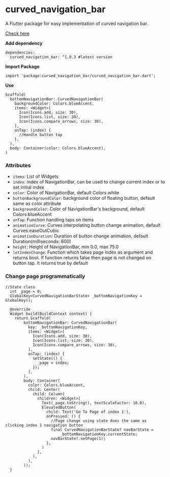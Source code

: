 # curved_navigation_bar 

A Flutter package for easy implementation of curved navigation bar.

[Check here](https://pub.dev/packages/curved_navigation_bar)


**Add dependency** 

```
dependencies:
  curved_navigation_bar: ^1.0.3 #latest version
```

**Import Package**

`import 'package:curved_navigation_bar/curved_navigation_bar.dart';`

**Use**

```
Scaffold(
  bottomNavigationBar: CurvedNavigationBar(
    backgroundColor: Colors.blueAccent,
    items: <Widget>[
      Icon(Icons.add, size: 30),
      Icon(Icons.list, size: 30),
      Icon(Icons.compare_arrows, size: 30),
    ],
    onTap: (index) {
      //Handle button tap
    },
  ),
  body: Container(color: Colors.blueAccent),
)
```


### Attributes 

- `items`: List of Widgets
- `index`: index of NavigationBar, can be used to change current index or to set initial index
- `color`: Color of NavigationBar, default Colors.white
- `buttonBackgroundColor`: background color of floating button, default same as color attribute
- `backgroundColor`: Color of NavigationBar's background, default Colors.blueAccent
- `onTap`: Function handling taps on items
- `animationCurve`: Curves interpolating button change animation, default Curves.easeOutCubic
- `animationDuration`: Duration of button change animation, default Duration(milliseconds: 600)
- `height`: Height of NavigationBar, min 0.0, max 75.0
- `letIndexChange`: Function which takes page index as argument and returns bool. If function returns false then page is not changed on button tap. It returns true by default


### Change page programmatically 


``` 
//State class
  int _page = 0;
  GlobalKey<CurvedNavigationBarState> _bottomNavigationKey = GlobalKey();

  @override
  Widget build(BuildContext context) {
    return Scaffold(
        bottomNavigationBar: CurvedNavigationBar(
          key: _bottomNavigationKey,
          items: <Widget>[
            Icon(Icons.add, size: 30),
            Icon(Icons.list, size: 30),
            Icon(Icons.compare_arrows, size: 30),
          ],
          onTap: (index) {
            setState(() {
              _page = index;
            });
          },
        ),
        body: Container(
          color: Colors.blueAccent,
          child: Center(
            child: Column(
              children: <Widget>[
                Text(_page.toString(), textScaleFactor: 10.0),
                ElevatedButton(
                  child: Text('Go To Page of index 1'),
                  onPressed: () {
                    //Page change using state does the same as clicking index 1 navigation button
                    final CurvedNavigationBarState? navBarState =
                        _bottomNavigationKey.currentState;
                    navBarState?.setPage(1);
                  },
                )
              ],
            ),
          ),
        ));
  }
  ```